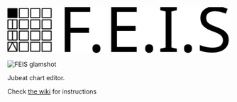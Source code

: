 <div align=center>
    <img src="images/feis logo black.svg" alt="drawing" width=600px/>
</div>

![FEIS glamshot](https://i.ibb.co/pWrrmDT/image.png)

Jubeat chart editor.

Check [the wiki](https://gitlab.com/Buggyroom/F.E.I.S/-/wikis/home) for instructions
